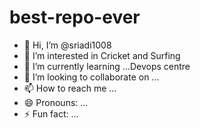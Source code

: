 # best-repo-ever
- 👋 Hi, I’m @sriadi1008
- 👀 I’m interested in Cricket and Surfing
- 🌱 I’m currently learning ...Devops centre
- 💞️ I’m looking to collaborate on ...
- 📫 How to reach me ...
- 😄 Pronouns: ...
- ⚡ Fun fact: ...

<!---
sriadi1008/sriadi1008 is a ✨ special ✨ repository because its `README.md` (this file) appears on your GitHub profile.
You can click the Preview link to take a look at your changes.
--->
